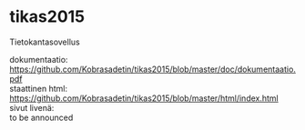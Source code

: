 # tikas2015
Tietokantasovellus

dokumentaatio:  
https://github.com/Kobrasadetin/tikas2015/blob/master/doc/dokumentaatio.pdf  
staattinen html:  
https://github.com/Kobrasadetin/tikas2015/blob/master/html/index.html  
sivut livenä:  
to be announced  

